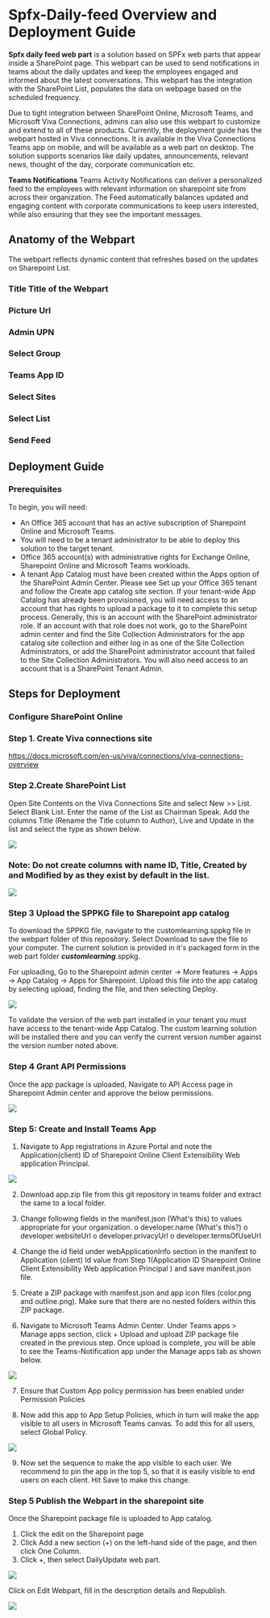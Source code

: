 # Spfx-Daily-feed Overview and Deployment Guide

**Spfx daily feed web part** is a solution based on SPFx web parts that appear inside a SharePoint page. This webpart can be used to send notifications in teams about the daily updates and keep the employees engaged and informed about the latest conversations. This webpart has the integration with the SharePoint List, populates the data on webpage based on the scheduled frequency.

Due to tight integration between SharePoint Online, Microsoft Teams, and Microsoft Viva Connections, admins can also use this webpart to customize and extend to all of these products. Currently, the deployment guide has the webpart hosted in Viva connections. It is  available in the Viva Connections Teams app on mobile, and will be available as a web part on desktop. 
The solution supports scenarios like daily updates, announcements, relevant news, thought of the day, corporate communication etc.

**Teams Notifications** Teams Activity Notifications can deliver a personalized feed to the employees with relevant information on sharepoint site from across their organization. The Feed automatically balances updated and engaging content with corporate communications to keep users interested, while also ensuring that they see the important messages. 

## Anatomy of the Webpart

The webpart reflects dynamic content that refreshes based on the updates on Sharepoint List. 

### **Title** Title of the Webpart
### **Picture Url** 
### **Admin UPN**
### **Select Group**
### **Teams App ID**
### **Select Sites**
### **Select List**
### **Send Feed**

## Deployment Guide

### Prerequisites 

To begin, you will need:

* An Office 365 account that has an active subscription of Sharepoint Online and Microsoft Teams.
* You will need to be a tenant administrator to be able to deploy this solution to the target tenant.
* Office 365 account(s) with administrative rights for Exchange Online, Sharepoint Online and Microsoft Teams workloads.
* A tenant App Catalog must have been created within the Apps option of the SharePoint Admin Center. Please see Set up your Office 365 tenant  and follow the Create app catalog site section. If your tenant-wide App Catalog has already been provisioned, you will need access to an account that has rights to upload a package to it to complete this setup process. Generally, this is an account with the SharePoint administrator role. If an account with that role does not work, go to the SharePoint admin center and find the Site Collection Administrators for the app catalog site collection and either log in as one of the Site Collection Administrators, or add the SharePoint administrator account that failed to the Site Collection Administrators. You will also need access to an account that is a SharePoint Tenant Admin.

## Steps for Deployment

### Configure SharePoint Online

### Step 1. Create  Viva connections site 
https://docs.microsoft.com/en-us/viva/connections/viva-connections-overview

### Step 2.Create SharePoint List
Open Site Contents on the Viva Connections Site and select New >> List. Select Blank List. Enter the name of the List as Chairman Speak.
Add the columns Title (Rename the Title column to Author), Live and Update in the list and select the type as shown below.

<p> <img src="screenshots/sharepoint list-settings.png"/>

### Note: Do not create columns with name ID, Title, Created by and Modified by as they exist by default in the list.

<p> <img src="screenshots/Sharepoint Site-list.png"/>

### Step 3 Upload the SPPKG file to Sharepoint app catalog
To download the SPPKG file, navigate to the customlearning.sppkg file in the webpart folder of this repository. Select Download to save the file to your computer.
The current solution is provided in it's packaged form in the web part folder ***customlearning***.sppkg.

For uploading, Go to the Sharepoint admin center -> More features -> Apps -> App Catalog -> Apps for Sharepoint.
Upload this file into the app catalog by selecting upload, finding the file, and then selecting Deploy.

<p> <img src="screenshots/App catalog-sharepoint.png"/>

To validate the version of the web part installed in your tenant you must have access to the tenant-wide App Catalog. The custom learning solution will be installed there and you can verify the current version number against the version number noted above.

### Step 4 Grant API Permissions
Once the app package is uploaded, Navigate to API Access page in Sharepoint Admin center and approve the below permissions.

<p> <img src="screenshots/API Access in SP.png"/>

### Step 5: Create and Install Teams App
1.	Navigate to App registrations in Azure Portal and note the Application(client) ID of Sharepoint Online Client Extensibility Web application Principal.

<p> <img src="screenshots/Azureportal, webapplicationid.png"/>

2.	Download app.zip file from this git repository in teams folder and extract the same to a local folder.
3.	Change following fields in the manifest.json (What's this) to values appropriate for your organization.
o	developer.name (What's this?)
o	developer.websiteUrl
o	developer.privacyUrl
o	developer.termsOfUseUrl
4.	Change the id field under webApplicationInfo section in the manifest to Application (client) Id value from Step 1(Application ID Sharepoint Online Client Extensibility Web application Principal ) and save manifest.json file. 
5.	Create a ZIP package with manifest.json and app icon files (color.png and outline.png). Make sure that there are no nested folders within this ZIP package.
 
6.	Navigate to Microsoft Teams Admin Center. Under Teams apps > Manage apps section, click + Upload and upload ZIP package file created in the previous step. Once upload is complete, you will be able to see the Teams-Notification app under the Manage apps tab as shown below.

<p> <img src="screenshots/Azureportal, manage teams-teams admin center.png"/>

7.	Ensure that Custom App policy permission has been enabled under Permission Policies

8.	Now add this app to App Setup Policies, which in turn will make the app visible to all users in Microsoft Teams canvas. To add this for all users, select Global Policy.
<p> <img src="screenshots/App setup policy-teams admin center.png"/>

9.	Now set the sequence to make the app visible to each user. We recommend to pin the app in the top 5, so that it is easily visible to end users on each client. Hit Save to make this change.


### Step 5 Publish the Webpart in the sharepoint site
Once the Sharepoint package file is uploaded to App catalog.
1.	Click the edit on the Sharepoint page
2.	Click Add a new section (+) on the left-hand side of the page, and then click One Column.
3.	Click +, then select DailyUpdate web part.
<p> <img src="screenshots/Add Spfx webpart .png"/>

Click on Edit Webpart, fill in the description details and Republish.
<p> <img src="screenshots/Edit the webpart-description.png"/>